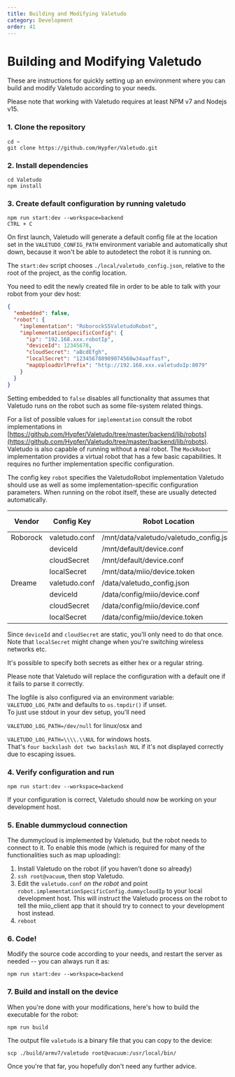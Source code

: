 ```yaml
---
title: Building and Modifying Valetudo
category: Development
order: 41
---
```

# Building and Modifying Valetudo

These are instructions for quickly setting up an environment where you can build
and modify Valetudo according to your needs.

Please note that working with Valetudo requires at least NPM v7 and Nodejs v15.

### 1. Clone the repository

```
cd ~
git clone https://github.com/Hypfer/Valetudo.git
```

### 2. Install dependencies

```
cd Valetudo
npm install
```

### 3. Create default configuration by running valetudo

```
npm run start:dev --workspace=backend
CTRL + C
```

On first launch, Valetudo will generate a default config file at the location set in the `VALETUDO_CONFIG_PATH`
environment variable and automatically shut down, because it won't be able to autodetect the robot it is running on.

The `start:dev` script chooses `./local/valetudo_config.json`, relative to the root of the project, as the config location.

You need to edit the newly created file in order to be able to talk with your robot from your dev host:
```json
{
  "embedded": false,
  "robot": {
    "implementation": "RoborockS5ValetudoRobot",
    "implementationSpecificConfig": {
      "ip": "192.168.xxx.robotIp",
      "deviceId": 12345678,
      "cloudSecret": "aBcdEfgh",
      "localSecret": "123456788989074560w34aaffasf",
      "mapUploadUrlPrefix": "http://192.168.xxx.valetudoIp:8079"
    }
  }
}
```

Setting embedded to `false` disables all functionality that assumes that Valetudo runs on the robot such as some file-system related things.

For a list of possible values for `implementation` consult the robot implementations in
[https://github.com/Hypfer/Valetudo/tree/master/backend/lib/robots](https://github.com/Hypfer/Valetudo/tree/master/backend/lib/robots).
Valetudo is also capable of running without a real robot. The `MockRobot` implementation provides a virtual robot
that has a few basic capabilities. It requires no further implementation specific configuration.

The config key `robot` specifies the ValetudoRobot implementation Valetudo should use as well as some implementation-specific configuration parameters.
When running on the robot itself, these are usually detected automatically.

| Vendor   | Config Key    | Robot Location                          | Robot Key |
|----------|---------------|-----------------------------------------|-----------|
| Roborock | valetudo.conf | /mnt/data/valetudo/valetudo_config.json |           |
|          | deviceId      | /mnt/default/device.conf                | did       |
|          | cloudSecret   | /mnt/default/device.conf                | key       |
|          | localSecret   | /mnt/data/miio/device.token             |           |
| Dreame   | valetudo.conf | /data/valetudo_config.json              |           |
|          | deviceId      | /data/config/miio/device.conf           | did       |
|          | cloudSecret   | /data/config/miio/device.conf           | key       |
|          | localSecret   | /data/config/miio/device.token          |           |

Since `deviceId` and `cloudSecret` are static, you'll only need to do that once.
Note that `localSecret` might change when you're switching wireless networks etc.

It's possible to specify both secrets as either hex or a regular string.

Please note that Valetudo will replace the configuration with a default one if it fails to parse it correctly.

The logfile is also configured via an environment variable: `VALETUDO_LOG_PATH` and defaults to `os.tmpdir()` if unset. <br/>
To just use stdout in your dev setup, you'll need

`VALETUDO_LOG_PATH=/dev/null` for linux/osx and

`VALETUDO_LOG_PATH=\\\\.\\NUL` for windows hosts.<br/>
That's `four backslash dot two backslash NUL` if it's not displayed correctly due to escaping issues.

### 4. Verify configuration and run
```
npm run start:dev --workspace=backend
```

If your configuration is correct, Valetudo should now be working on your development host.

### 5. Enable dummycloud connection

The dummycloud is implemented by Valetudo, but the robot needs to connect to it.
To enable this mode (which is required for many of the functionalities such as map uploading):

1. Install Valetudo on the robot (if you haven’t done so already)
2. `ssh root@vacuum`, then stop Valetudo.
3. Edit the `valetudo.conf` _on the robot_ and point `robot.implementationSpecificConfig.dummycloudIp`
   to your local development host.
   This will instruct the Valetudo process on the robot to tell the miio_client app that it should
   try to connect to your development host instead.
4. `reboot`

### 6. Code!

Modify the source code according to your needs, and restart the server as needed -- you can always run it as:

```
npm run start:dev --workspace=backend
```

### 7. Build and install on the device

When you're done with your modifications, here's how to build the executable for the robot:

```
npm run build
```

The output file `valetudo` is a binary file that you can copy to the device:

```
scp ./build/armv7/valetudo root@vacuum:/usr/local/bin/
```

Once you're that far, you hopefully don't need any further advice.
